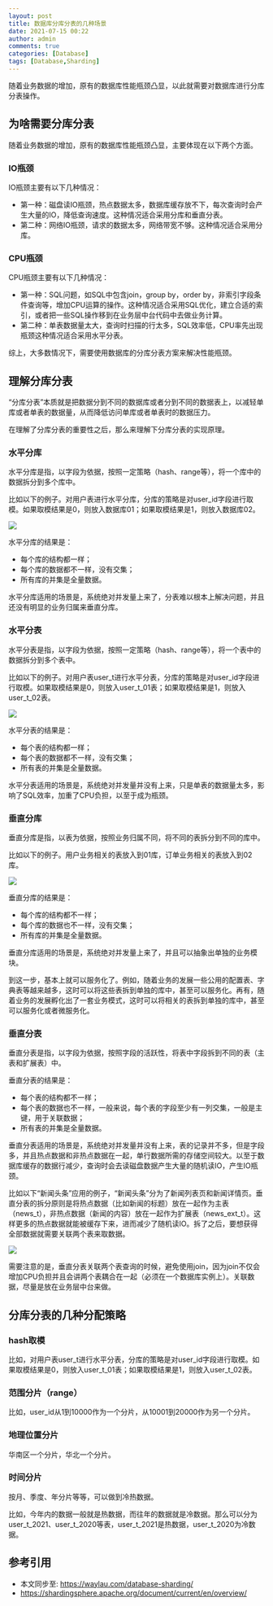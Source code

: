 ```yaml
---
layout: post
title: 数据库分库分表的几种场景
date: 2021-07-15 00:22
author: admin
comments: true
categories: [Database]
tags: [Database,Sharding]
---
```


随着业务数据的增加，原有的数据库性能瓶颈凸显，以此就需要对数据库进行分库分表操作。

<!-- more -->


## 为啥需要分库分表


随着业务数据的增加，原有的数据库性能瓶颈凸显，主要体现在以下两个方面。

### IO瓶颈

IO瓶颈主要有以下几种情况：

* 第一种：磁盘读IO瓶颈，热点数据太多，数据库缓存放不下，每次查询时会产生大量的IO，降低查询速度。这种情况适合采用分库和垂直分表。
* 第二种：网络IO瓶颈，请求的数据太多，网络带宽不够。这种情况适合采用分库。

### CPU瓶颈

CPU瓶颈主要有以下几种情况：

* 第一种：SQL问题，如SQL中包含join，group by，order by，非索引字段条件查询等，增加CPU运算的操作。这种情况适合采用SQL优化，建立合适的索引，或者把一些SQL操作移到在业务层中台代码中去做业务计算。
* 第二种：单表数据量太大，查询时扫描的行太多，SQL效率低，CPU率先出现瓶颈这种情况适合采用水平分表。

综上，大多数情况下，需要使用数据库的分库分表方案来解决性能瓶颈。

## 理解分库分表

“分库分表”本质就是把数据分到不同的数据库或者分到不同的数据表上，以减轻单库或者单表的数据量，从而降低访问单库或者单表时的数据压力。

在理解了分库分表的重要性之后，那么来理解下分库分表的实现原理。

### 水平分库

水平分库是指，以字段为依据，按照一定策略（hash、range等），将一个库中的数据拆分到多个库中。

比如以下的例子。对用户表进行水平分库，分库的策略是对user_id字段进行取模。如果取模结果是0，则放入数据库01；如果取模结果是1，则放入数据库02。

![](../images/post/20210715-db-sharding-001.png)

水平分库的结果是：

* 每个库的结构都一样；
* 每个库的数据都不一样，没有交集；
* 所有库的并集是全量数据。

水平分库适用的场景是，系统绝对并发量上来了，分表难以根本上解决问题，并且还没有明显的业务归属来垂直分库。

### 水平分表

水平分表是指，以字段为依据，按照一定策略（hash、range等），将一个表中的数据拆分到多个表中。

比如以下的例子。对用户表user_t进行水平分表，分库的策略是对user_id字段进行取模。如果取模结果是0，则放入user_t_01表；如果取模结果是1，则放入user_t_02表。

![](../images/post/20210715-db-sharding-002.png)

水平分表的结果是：

* 每个表的结构都一样；
* 每个表的数据都不一样，没有交集；
* 所有表的并集是全量数据。

水平分表适用的场景是，系统绝对并发量并没有上来，只是单表的数据量太多，影响了SQL效率，加重了CPU负担，以至于成为瓶颈。

### 垂直分库

垂直分库是指，以表为依据，按照业务归属不同，将不同的表拆分到不同的库中。

比如以下的例子。用户业务相关的表放入到01库，订单业务相关的表放入到02库。

![](../images/post/20210715-db-sharding-003.png)

垂直分库的结果是：

* 每个库的结构都不一样；
* 每个库的数据也不一样，没有交集；
* 所有库的并集是全量数据。


垂直分库适用的场景是，系统绝对并发量上来了，并且可以抽象出单独的业务模块。

到这一步，基本上就可以服务化了。例如，随着业务的发展一些公用的配置表、字典表等越来越多，这时可以将这些表拆到单独的库中，甚至可以服务化。再有，随着业务的发展孵化出了一套业务模式，这时可以将相关的表拆到单独的库中，甚至可以服务化或者微服务化。

### 垂直分表

垂直分表是指，以字段为依据，按照字段的活跃性，将表中字段拆到不同的表（主表和扩展表）中。

垂直分表的结果是：

* 每个表的结构都不一样；
* 每个表的数据也不一样，一般来说，每个表的字段至少有一列交集，一般是主键，用于关联数据；
* 所有表的并集是全量数据。

垂直分表适用的场景是，系统绝对并发量并没有上来，表的记录并不多，但是字段多，并且热点数据和非热点数据在一起，单行数据所需的存储空间较大。以至于数据库缓存的数据行减少，查询时会去读磁盘数据产生大量的随机读IO，产生IO瓶颈。

比如以下“新闻头条”应用的例子，“新闻头条”分为了新闻列表页和新闻详情页。垂直分表的拆分原则是将热点数据（比如新闻的标题）放在一起作为主表（news_t），非热点数据（新闻的内容）放在一起作为扩展表（news_ext_t）。这样更多的热点数据就能被缓存下来，进而减少了随机读IO。拆了之后，要想获得全部数据就需要关联两个表来取数据。

![](../images/post/20210715-db-sharding-004.png)

需要注意的是，垂直分表关联两个表查询的时候，避免使用join，因为join不仅会增加CPU负担并且会讲两个表耦合在一起（必须在一个数据库实例上）。关联数据，尽量是放在业务层中台来做。

## 分库分表的几种分配策略

### hash取模

比如，对用户表user_t进行水平分表，分库的策略是对user_id字段进行取模。如果取模结果是0，则放入user_t_01表；如果取模结果是1，则放入user_t_02表。

### 范围分片（range）

比如，user_id从1到10000作为一个分片，从10001到20000作为另一个分片。


### 地理位置分片

华南区一个分片，华北一个分片。

### 时间分片

按月、季度、年分片等等，可以做到冷热数据。

比如，今年内的数据一般就是热数据，而往年的数据就是冷数据。那么可以分为 user_t_2021、user_t_2020等表，user_t_2021是热数据，user_t_2020为冷数据。


## 参考引用

* 本文同步至: <https://waylau.com/database-sharding/>
* <https://shardingsphere.apache.org/document/current/en/overview/>

